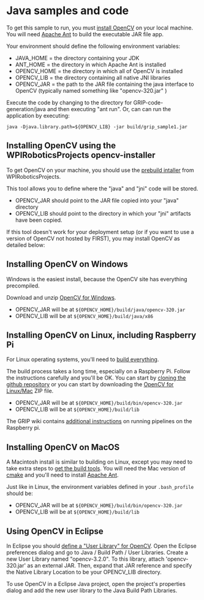# Java samples and code

To get this sample to run, you must [install OpenCV](http://opencv.org/downloads.html) on your local machine. You will need [Apache Ant](http://ant.apache.org) to build the executable JAR file app.  

Your environment should define the following environment variables:

* JAVA_HOME = the directory containing your JDK
* ANT_HOME = the directory in which Apache Ant is installed
* OPENCV_HOME = the directory in which all of OpenCV is installed
* OPENCV_LIB = the directory containing all native JNI libraries
* OPENCV_JAR = the path to the JAR file containing the java interface to OpenCV (typically named something like "opencv-320.jar" )

Execute the code by changing to the directory for GRIP-code-generation/java and then executing "ant run".   Or, can can run the application by executing:

`java -Djava.library.path=${OPENCV_LIB} -jar build/grip_sample1.jar`

## Installing OpenCV using the WPIRoboticsProjects opencv-installer

To get OpenCV on your machine, you should use the [prebuild intaller](https://github.com/WPIRoboticsProjects/opencv-installer) from WPIRoboticsProjects.  

This tool allows you to define where the "java" and "jni" code will be stored.
* OPENCV\_JAR should point to the JAR file copied into your "java" directory
* OPENCV\_LIB should point to the directory in which your "jni" artifacts have been copied.

If this tool doesn't work for your deployment setup (or if you want to use a version of OpenCV not hosted by FIRST), you may install OpenCV as detailed below:

## Installing OpenCV on Windows

Windows is the easiest install, because the OpenCV site has everything precompiled.

Download and unzip [OpenCV for Windows](http://opencv.org/downloads.html).
* OPENCV\_JAR will be at `${OPENCV_HOME}/build/java/opencv-320.jar`
* OPENCV\_LIB will be at `${OPENCV_HOME}/build/java/x86`

## Installing OpenCV on Linux, including Raspberry Pi

For Linux operating systems, you'll need to [build everything](http://docs.opencv.org/2.4/doc/tutorials/introduction/desktop_java/java_dev_intro.html). 

The build process takes a long time, especially on a Raspberry Pi.  Follow the instructions carefully and you'll be OK.  You can start by [cloning the github repository](https://github.com/opencv/opencv) or you can start by downloading the [OpenCV for Linux/Mac](http://opencv.org/downloads.html) ZIP file.
* OPENCV\_JAR will be at `${OPENCV_HOME}/build/bin/opencv-320.jar`
* OPENCV\_LIB will be at `${OPENCV_HOME}/build/lib`

The GRIP wiki contains [additional instructions](https://github.com/WPIRoboticsProjects/GRIP/wiki/Running-GRIP-on-a-Raspberry-Pi-2) on running pipelines on the Raspberry pi.

## Installing OpenCV on MacOS

A Macintosh install is similar to building on Linux, except you may need to take extra steps to [get the build tools](https://blogs.wcode.org/2014/10/howto-install-build-and-use-opencv-macosx-10-10/).  You will need the Mac version of [cmake](https://cmake.org/download/) and you'll need to install [Apache Ant](http://stacktips.com/how-to/how-to-install-ant-in-your-mac-os-x).

Just like in Linux, the environment variables defined in your `.bash_profile` should be:
* OPENCV\_JAR will be at `${OPENCV_HOME}/build/bin/opencv-320.jar`
* OPENCV\_LIB will be at `${OPENCV_HOME}/build/lib`

## Using OpenCV in Eclipse

In Eclipse you should [define a "User Library" for OpenCV](http://docs.opencv.org/2.4/doc/tutorials/introduction/java_eclipse/java_eclipse.html).  Open the Eclipse preferences dialog and go to Java / Build Path / User Libraries.  Create a new User Library named "opencv-3.2.0". To this library, attach 'opencv-320.jar' as an external JAR.  Then, expand that JAR reference and specify the Native Library Location to be your OPENCV\_LIB directory.

To use OpenCV in a Eclipse Java project, open the project's properties dialog and add the new user library to the Java Build Path Libraries.
